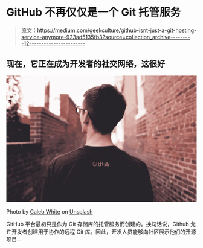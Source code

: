 # GitHub 不再仅仅是一个 Git 托管服务

> 原文：<https://medium.com/geekculture/github-isnt-just-a-git-hosting-service-anymore-923ad5135fb3?source=collection_archive---------12----------------------->

## 现在，它正在成为开发者的社交网络，这很好

![](img/5e6c11950354f8e653fa7a835c93d439.png)

Photo by [Caleb White](https://unsplash.com/@caleb_white?utm_source=unsplash&utm_medium=referral&utm_content=creditCopyText) on [Unsplash](https://unsplash.com/s/photos/github?utm_source=unsplash&utm_medium=referral&utm_content=creditCopyText)

GitHub 平台最初只是作为 Git 存储库的托管服务而创建的。换句话说，Github 允许开发者创建用于协作的远程 Git 库。因此，开发人员能够向社区展示他们的开源项目…